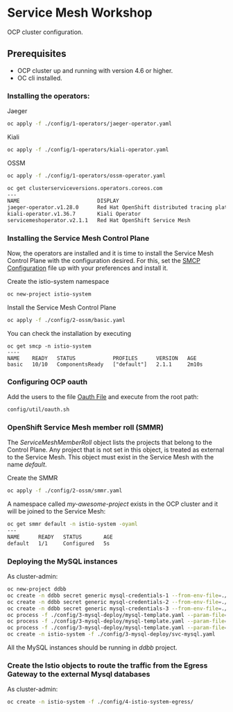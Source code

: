# Service Mesh Workshop

OCP cluster configuration.

## Prerequisites
 - OCP cluster up and running with version 4.6 or higher.
 - OC cli installed.

### Installing the operators:

Jaeger
```bash
oc apply -f ./config/1-operators/jaeger-operator.yaml
```

Kiali
```bash
oc apply -f ./config/1-operators/kiali-operator.yaml
```

OSSM
```bash
oc apply -f ./config/1-operators/ossm-operator.yaml
```

```bash
oc get clusterserviceversions.operators.coreos.com
---
NAME                         DISPLAY                                          VERSION   REPLACES                     PHASE
jaeger-operator.v1.28.0      Red Hat OpenShift distributed tracing platform   1.28.0                                 Succeeded
kiali-operator.v1.36.7       Kiali Operator                                   1.36.7    kiali-operator.v1.36.6       Succeeded
servicemeshoperator.v2.1.1   Red Hat OpenShift Service Mesh                   2.1.1-0   servicemeshoperator.v2.1.0   Succeeded
```

### Installing the Service Mesh Control Plane
Now, the operators are installed and it is time to install the Service Mesh Control Plane with the configuration desired. For this, set the [SMCP Configuration](./config/2-ossm/basic.yaml) file up with your preferences and install it.

Create the istio-system namespace
```bash
oc new-project istio-system
```

Install the Service Mesh Control Plane
```bash
oc apply -f ./config/2-ossm/basic.yaml
```

You can check the installation by executing
```
oc get smcp -n istio-system
----
NAME    READY   STATUS            PROFILES      VERSION   AGE
basic   10/10   ComponentsReady   ["default"]   2.1.1     2m10s
```

### Configuring OCP oauth
Add the users to the file [Oauth File](./config/util/users.txt) and execute from the root path:
```bash
config/util/oauth.sh
```

### OpenShift Service Mesh member roll (SMMR)

The *ServiceMeshMemberRoll* object lists the projects that belong to the Control Plane. Any project that is not set in this object, is treated as external to the Service Mesh. This object must exist in the Service Mesh with the name *default*.

Create the SMMR
```bash
oc apply -f ./config/2-ossm/smmr.yaml
```

A namespace called *my-awesome-project* exists in the OCP cluster and it will be joined to the Service Mesh:
```bash
oc get smmr default -n istio-system -oyaml
---
NAME      READY   STATUS       AGE
default   1/1     Configured   5s
```

### Deploying the MySQL instances
As cluster-admin:
```bash
oc new-project ddbb
oc create -n ddbb secret generic mysql-credentials-1 --from-env-file=./config/3-mysql-deploy/params.env
oc create -n ddbb secret generic mysql-credentials-2 --from-env-file=./config/3-mysql-deploy/params-2.env
oc create -n ddbb secret generic mysql-credentials-3 --from-env-file=./config/3-mysql-deploy/params-3.env
oc process -f ./config/3-mysql-deploy/mysql-template.yaml --param-file=./config/3-mysql-deploy/params.env | oc create -n ddbb -f -
oc process -f ./config/3-mysql-deploy/mysql-template.yaml --param-file=./config/3-mysql-deploy/params-2.env | oc create -n ddbb -f -
oc process -f ./config/3-mysql-deploy/mysql-template.yaml --param-file=./config/3-mysql-deploy/params-3.env | oc create -n ddbb -f -
oc create -n istio-system -f ./config/3-mysql-deploy/svc-mysql.yaml
```

All the MySQL instances should be running in _ddbb_ project.

### Create the Istio objects to route the traffic from the Egress Gateway to the external Mysql databases
As cluster-admin:
```bash
oc create -n istio-system -f ./config/4-istio-system-egress/
```